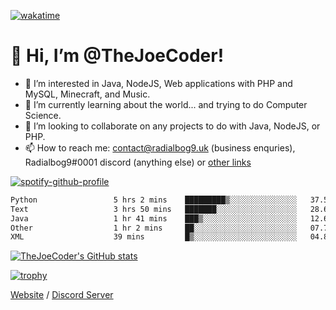 [![wakatime](https://wakatime.com/badge/user/82b861fb-50d1-4a0d-aa13-67fc3da8aaec.svg)](https://wakatime.com/@82b861fb-50d1-4a0d-aa13-67fc3da8aaec)

# 👋 Hi, I’m @TheJoeCoder!
- 👀 I’m interested in Java, NodeJS, Web applications with PHP and MySQL, Minecraft, and Music.
- 🌱 I’m currently learning about the world... and trying to do Computer Science.
- 💞️ I’m looking to collaborate on any projects to do with Java, NodeJS, or PHP.
- 📫 How to reach me: contact@radialbog9.uk (business enquries), Radialbog9#0001 discord (anything else) or [other links](https://linktr.ee/Radialbog9)

[![spotify-github-profile](https://spotify-github-profile.vercel.app/api/view?uid=1puuoim4z9kqgght0d4uvhvsg&cover_image=true&theme=natemoo-re&show_offline=true&bar_color=ffe047&bar_color_cover=false)](https://spotify-github-profile.vercel.app/api/view?uid=1puuoim4z9kqgght0d4uvhvsg&redirect=true)

<!--START_SECTION:waka-->

```txt
Python                 5 hrs 2 mins    █████████▒░░░░░░░░░░░░░░░   37.58 %
Text                   3 hrs 50 mins   ███████░░░░░░░░░░░░░░░░░░   28.65 %
Java                   1 hr 41 mins    ███▒░░░░░░░░░░░░░░░░░░░░░   12.69 %
Other                  1 hr 2 mins     ██░░░░░░░░░░░░░░░░░░░░░░░   07.77 %
XML                    39 mins         █▒░░░░░░░░░░░░░░░░░░░░░░░   04.86 %
```

<!--END_SECTION:waka-->

[![TheJoeCoder's GitHub stats](https://github-readme-stats.vercel.app/api?username=TheJoeCoder&theme=onedark)](https://github.com/anuraghazra/github-readme-stats)

[![trophy](https://github-profile-trophy.vercel.app/?username=TheJoeCoder&theme=onedark)](https://github.com/ryo-ma/github-profile-trophy)

[Website](https://radialbog9.uk) / [Discord Server](https://rb9.xyz/discord)
